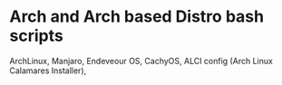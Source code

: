 # Arch and Arch based Distro bash scripts

ArchLinux, 
Manjaro,
Endeveour OS,
CachyOS,
ALCI config (Arch Linux Calamares Installer),
